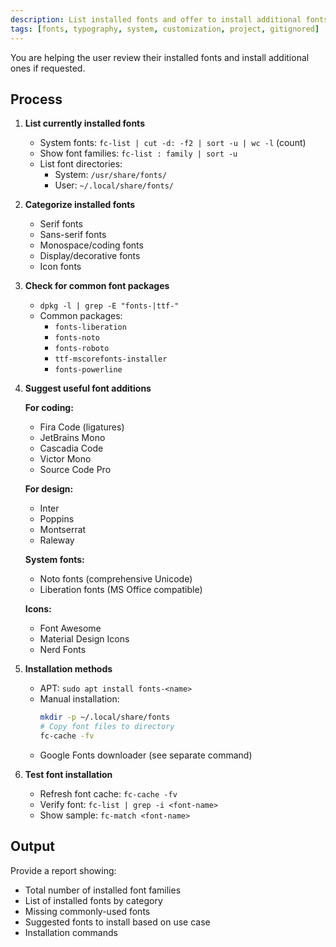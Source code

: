 ```yaml
---
description: List installed fonts and offer to install additional fonts
tags: [fonts, typography, system, customization, project, gitignored]
---
```


You are helping the user review their installed fonts and install additional ones if requested.

## Process

1. **List currently installed fonts**
   - System fonts: `fc-list | cut -d: -f2 | sort -u | wc -l` (count)
   - Show font families: `fc-list : family | sort -u`
   - List font directories:
     - System: `/usr/share/fonts/`
     - User: `~/.local/share/fonts/`

2. **Categorize installed fonts**
   - Serif fonts
   - Sans-serif fonts
   - Monospace/coding fonts
   - Display/decorative fonts
   - Icon fonts

3. **Check for common font packages**
   - `dpkg -l | grep -E "fonts-|ttf-"`
   - Common packages:
     - `fonts-liberation`
     - `fonts-noto`
     - `fonts-roboto`
     - `ttf-mscorefonts-installer`
     - `fonts-powerline`

4. **Suggest useful font additions**

   **For coding:**
   - Fira Code (ligatures)
   - JetBrains Mono
   - Cascadia Code
   - Victor Mono
   - Source Code Pro

   **For design:**
   - Inter
   - Poppins
   - Montserrat
   - Raleway

   **System fonts:**
   - Noto fonts (comprehensive Unicode)
   - Liberation fonts (MS Office compatible)

   **Icons:**
   - Font Awesome
   - Material Design Icons
   - Nerd Fonts

5. **Installation methods**
   - APT: `sudo apt install fonts-<name>`
   - Manual installation:
     ```bash
     mkdir -p ~/.local/share/fonts
     # Copy font files to directory
     fc-cache -fv
     ```
   - Google Fonts downloader (see separate command)

6. **Test font installation**
   - Refresh font cache: `fc-cache -fv`
   - Verify font: `fc-list | grep -i <font-name>`
   - Show sample: `fc-match <font-name>`

## Output

Provide a report showing:
- Total number of installed font families
- List of installed fonts by category
- Missing commonly-used fonts
- Suggested fonts to install based on use case
- Installation commands
